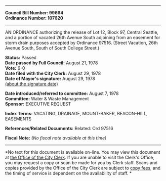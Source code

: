 * * * * *  
  
**Council Bill Number: [](#h0)[](#h2)99664**   
**Ordinance Number: 107620**  
  
* * * * *  
  
AN ORDINANCE authorizing the release of Lot 12, Block 97, Central Seattle, and a portion of vacated 26th Avenue South adjoining from an easement for storm drain purposes accepted by Ordinance 97516. (Street Vacation, 26th Avenue South, South of South College Street.)  
  
**Status:** Passed   
**Date passed by Full Council:** August 21, 1978   
**Vote:** 6-0   
**Date filed with the City Clerk:** August 29, 1978   
**Date of Mayor's signature:** August 29, 1978   
[(about the signature date)](/~public/approvaldate.htm)   
  
  
**Date introduced/referred to committee:** August 7, 1978   
**Committee:** Water & Waste Management   
**Sponsor:** EXECUTIVE REQUEST   
  
**Index Terms:** VACATING, DRAINAGE, MOUNT-BAKER, BEACON-HILL, EASEMENTS  
  
**References/Related Documents:** Related: Ord 97516  
  
**Fiscal Note:** *(No fiscal note available at this time)*  
  
* * * * *  
  
*No text for this document is available on-line. You may view this document at [the Office of the City Clerk](http://www.seattle.gov/leg/clerk/contactUs.htm). If you are unable to visit the Clerk's Office, you may request a copy or scan be made for you by Clerk staff. Scans and copies provided by the Office of the City Clerk are subject to [copy fees](http://clerk.seattle.gov/~public/clerkfees.htm), and the timing of service is dependent on the availability of staff. *  
  
  
